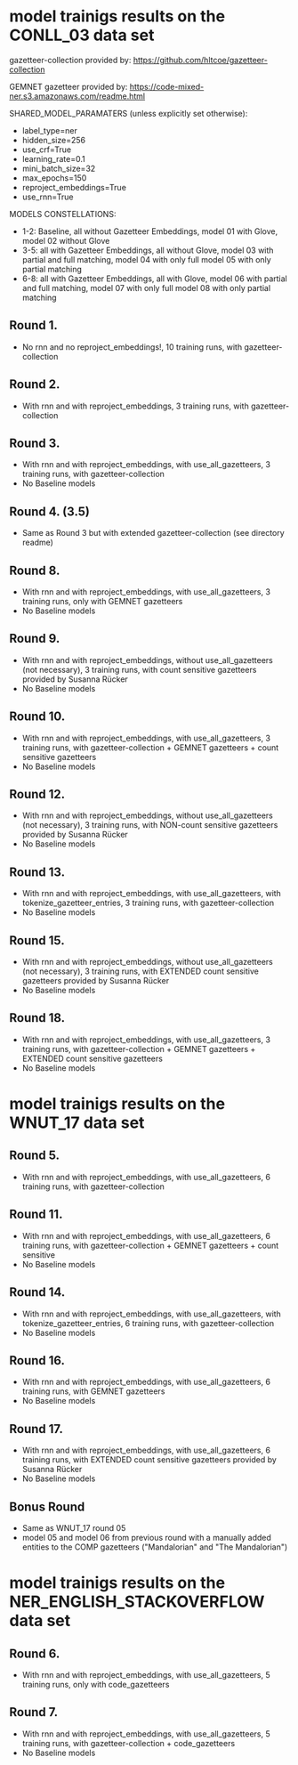 # model trainigs results on the CONLL_03 data set
gazetteer-collection provided by: https://github.com/hltcoe/gazetteer-collection

GEMNET gazetteer provided by: https://code-mixed-ner.s3.amazonaws.com/readme.html

SHARED_MODEL_PARAMATERS (unless explicitly set otherwise):
- label_type=ner
- hidden_size=256
- use_crf=True
- learning_rate=0.1
- mini_batch_size=32
- max_epochs=150
- reproject_embeddings=True
- use_rnn=True

MODELS CONSTELLATIONS:
- 1-2: Baseline, all without Gazetteer Embeddings, model 01 with Glove, model 02 without Glove
- 3-5: all with Gazetteer Embeddings, all without Glove, model 03 with partial and full matching, model 04 with only full model 05 with only partial matching
- 6-8: all with Gazetteer Embeddings, all with Glove, model 06 with partial and full matching, model 07 with only full model 08 with only partial matching

## Round 1.
- No rnn and no reproject_embeddings!, 10 training runs, with gazetteer-collection

## Round 2.
- With rnn and with reproject_embeddings, 3 training runs, with gazetteer-collection

## Round 3.
- With rnn and with reproject_embeddings, with use_all_gazetteers, 3 training runs, with gazetteer-collection
- No Baseline models

## Round 4. (3.5)
- Same as Round 3 but with extended gazetteer-collection (see directory readme)

## Round 8.
- With rnn and with reproject_embeddings, with use_all_gazetteers, 3 training runs, only with GEMNET gazetteers
- No Baseline models

## Round 9.
- With rnn and with reproject_embeddings, without use_all_gazetteers (not necessary), 3 training runs, with count sensitive gazetteers provided by Susanna Rücker
- No Baseline models

## Round 10.
- With rnn and with reproject_embeddings, with use_all_gazetteers, 3 training runs, with gazetteer-collection + GEMNET gazetteers + count sensitive gazetteers
- No Baseline models

## Round 12.
- With rnn and with reproject_embeddings, without use_all_gazetteers (not necessary), 3 training runs, with NON-count sensitive gazetteers provided by Susanna Rücker
- No Baseline models

## Round 13.
- With rnn and with reproject_embeddings, with use_all_gazetteers, with tokenize_gazetteer_entries, 3 training runs, with gazetteer-collection
- No Baseline models

## Round 15.
- With rnn and with reproject_embeddings, without use_all_gazetteers (not necessary), 3 training runs, with EXTENDED count sensitive gazetteers provided by Susanna Rücker
- No Baseline models

## Round 18.
- With rnn and with reproject_embeddings, with use_all_gazetteers, 3 training runs, with gazetteer-collection + GEMNET gazetteers + EXTENDED count sensitive gazetteers
- No Baseline models

# model trainigs results on the WNUT_17 data set

## Round 5.
- With rnn and with reproject_embeddings, with use_all_gazetteers, 6 training runs, with gazetteer-collection

## Round 11.
- With rnn and with reproject_embeddings, with use_all_gazetteers, 6 training runs, with gazetteer-collection + GEMNET gazetteers + count sensitive 
- No Baseline models

## Round 14.
- With rnn and with reproject_embeddings, with use_all_gazetteers, with tokenize_gazetteer_entries, 6 training runs, with gazetteer-collection
- No Baseline models

## Round 16.
- With rnn and with reproject_embeddings, with use_all_gazetteers, 6 training runs, with GEMNET gazetteers
- No Baseline models

## Round 17.
- With rnn and with reproject_embeddings, with use_all_gazetteers, 6 training runs, with EXTENDED count sensitive gazetteers provided by Susanna Rücker
- No Baseline models

## Bonus Round
- Same as WNUT_17 round 05
- model 05 and model 06 from previous round with a manually added entities to the COMP gazetteers ("Mandalorian" and "The Mandalorian")

# model trainigs results on the NER_ENGLISH_STACKOVERFLOW data set

## Round 6.
- With rnn and with reproject_embeddings, with use_all_gazetteers, 5 training runs, only with code_gazetteers

## Round 7.
- With rnn and with reproject_embeddings, with use_all_gazetteers, 5 training runs, with gazetteer-collection + code_gazetteers
- No Baseline models
